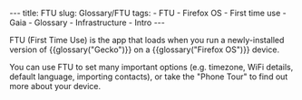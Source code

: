 --- title: FTU slug: Glossary/FTU tags: - FTU - Firefox OS - First time use - Gaia - Glossary - Infrastructure - Intro ---

FTU (First Time Use) is the app that loads when you run a newly-installed version of {{glossary("Gecko")}} on a {{glossary("Firefox OS")}} device.

You can use FTU to set many important options (e.g. timezone, WiFi details, default language, importing contacts), or take the "Phone Tour" to find out more about your device.
